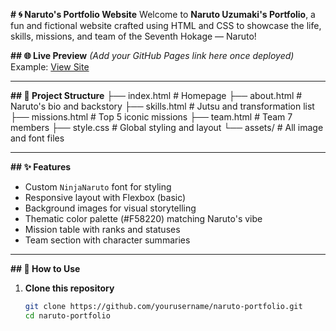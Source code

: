 **# 🌀 Naruto's Portfolio Website**
Welcome to **Naruto Uzumaki's Portfolio**, a fun and fictional website crafted using HTML and CSS to showcase the life, skills, missions, and team of the Seventh Hokage — Naruto!

**## 🌐 Live Preview**
*(Add your GitHub Pages link here once deployed)*  
Example: [View Site](https://gadeyeshwanth.github.io/NarutoPortFolio/)

---

**## 📁 Project Structure**
├── index.html # Homepage
├── about.html # Naruto's bio and backstory
├── skills.html # Jutsu and transformation list
├── missions.html # Top 5 iconic missions
├── team.html # Team 7 members
├── style.css # Global styling and layout
└── assets/ # All image and font files

---

**## ✨ Features**

- Custom `NinjaNaruto` font for styling
- Responsive layout with Flexbox (basic)
- Background images for visual storytelling
- Thematic color palette (#F58220) matching Naruto's vibe
- Mission table with ranks and statuses
- Team section with character summaries

---

**## 🚀 How to Use**

1. **Clone this repository**  
   ```bash
   git clone https://github.com/yourusername/naruto-portfolio.git
   cd naruto-portfolio
